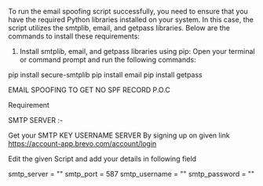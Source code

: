 To run the email spoofing script successfully, you need to ensure that you have the required Python libraries installed on your system. In this case, the script utilizes the smtplib, email, and getpass libraries. Below are the commands to install these requirements:

1. Install smtplib, email, and getpass libraries using pip:
Open your terminal or command prompt and run the following commands:

pip install secure-smtplib
pip install email
pip install getpass

EMAIL SPOOFING TO GET NO SPF RECORD P.O.C

Requirement

SMTP SERVER :- 

Get your SMTP KEY USERNAME SERVER By signing up on given link
https://account-app.brevo.com/account/login 

Edit the given Script and add your details in following field 

smtp_server = ""
    smtp_port = 587
    smtp_username = ""
    smtp_password = ""    
